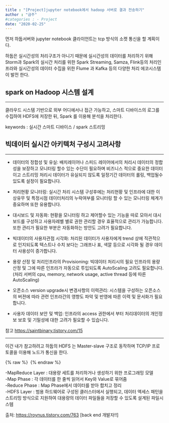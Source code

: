 ```yaml
---
title : "[Project]jupyter notebook에서 hadoop 서버로 결과 전송하기"
author : "금주"
#categories : - Project
date: "2020-02-25"
---
```


먼저 하둡서버와 jupyter notebook 클라이언트는 tcp 방식의 소켓 통신을 할 계획이다.

하둡은 실시간성의 처리구조가 아니기 때문에 실시간성의 데이터를 처리하기 위해 Storm과 Spark의 실시간 처리를 위한 Spark Streaming, Samza, Flink등의 처리인프라와 실시간성의 데이터 수집을 위한 Flume 과 Kafka 등의  다양한 처리 에코시스템이 발전 한다.



## spark on Hadoop 시스템 설계
---
클라우드 시스템 기반으로 외부 어디에서나 접근 가능하고, 스마트 디바이스의 로그를 수집하여 HDFS에 저장한 뒤, Spark 를 이용해 분석을 처리한다.


keywords : 실시간 스마트 디바이스 / spark 스트리밍


## 빅데이터 실시간 아키텍처 구성시 고려사항
---


* 데이터의 정합성 및 유실:  배치레이어나 스피드 레이어에서의 처리시 데이터의 정합성을 보장하고 모니터링 할수 있는 수단이 필요하며 비즈니스 적으로 중요한 데이터이고 스트리밍 처리시 데이터가 유실되지 않도록 일정기간 데이터의 롤링, 백업될수 있도록 설정이 필요합니다.

* 처리현황 모니터링: 실시간 처리 시스템 구성후에는 처리현황 및 인프라에 대한 이상유무 및 특정시점 데이터처리의 누락여부를 모니터링 할 수 있는 모니터링 체계가 중요하며 또한 유용합니다.

* 대시보드 및 자동화: 현황을 모니터링 하고 제어할수 있는 기능을 따로 모아서 대시보드를 구성하고 사용자레벨 별로 권한 관리할 경우 효율적으로 관리가 가능합니다. 또한 관리가 필요한 부분은 자동화하는 방안도 고려가 필요합니다.

* 빅데이터의 사용자관점 시각화: 처리된 데이터가 사용자에게  trend 상에 직관적으로 인지되도록 텍스트나 수치 보다는 그래프나 표, 색깔 등으로 시각화 될 경우 데이터 사용성이 증가합니다.

* 용량 산정 및 처리인프라의 Provisioning: 빅데이터 처리시의 필요 인프라의 용량 산정 및 그에 따른 인프라가 자동으로 투입되도록 AutoScaling 고려도 필요합니다.(처리 서버의 cpu, memory, network usage, active thread 등에 따른 AutoScaling)

* 오픈소스 version upgrade시 변경사항의 이력관리: 시스템을 구성하는 오픈소스의 버젼에 따라 관련 인프라간의 영향도 파악 및 반영에 따른 이력 및 문서화가 필요합니다.

* 사용자 데이터 보안 및 백업: 인프라의 access 권한에서 부터 처리데이터의 개인정보 보호 및 기밀성에 대한 고려가 필요할 수 있습니다.

참고 https://saintbinary.tistory.com/15





---

이건 내가 참고하려고
하둡의 HDFS 는 Master-slave 구조로 동작하며 TCP/IP 프로토콜을 이용해 노드가 통신을 한다.

{% raw %} <img src="https://bcloved.github.io/assets/images/sc/2158BA4757E10ACB11.jfif" alt=""> {% endraw %}

-MapReduce Layer : 대용량 세트를 처리하거나 생성하기 위한 프로그래밍 모델<br>
-Map Phase : 각 데이터를 한 줄씩 읽어서 Key와 Value로 묶어줌<br>
-Reduce Phase : Map Phase에서 데이터를 받아 합치고 정리<br>
-HDFS Layer : 범용 하드웨어로 구성된 클러스터에서 실행되고, 데이터 액세스 패턴을 스트리밍 방식으로 지원하여 대용량의 데이터 파일들을 저장할 수 있도록 설계된 파일시스템

출처: https://roynus.tistory.com/763 [back end 개발자!!]
